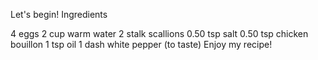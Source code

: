 Let's begin!
Ingredients

4  eggs
2 cup warm water
2 stalk scallions
0.50 tsp salt
0.50 tsp chicken bouillon
1 tsp oil
1 dash white pepper (to taste)
Enjoy my recipe!